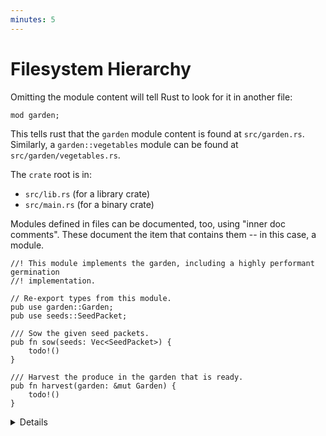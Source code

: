```yaml
---
minutes: 5
---
```


# Filesystem Hierarchy

Omitting the module content will tell Rust to look for it in another file:

```rust,editable,compile_fail
mod garden;
```

This tells rust that the `garden` module content is found at `src/garden.rs`.
Similarly, a `garden::vegetables` module can be found at
`src/garden/vegetables.rs`.

The `crate` root is in:

- `src/lib.rs` (for a library crate)
- `src/main.rs` (for a binary crate)

Modules defined in files can be documented, too, using "inner doc comments".
These document the item that contains them -- in this case, a module.

```rust,editable,compile_fail
//! This module implements the garden, including a highly performant germination
//! implementation.

// Re-export types from this module.
pub use garden::Garden;
pub use seeds::SeedPacket;

/// Sow the given seed packets.
pub fn sow(seeds: Vec<SeedPacket>) {
    todo!()
}

/// Harvest the produce in the garden that is ready.
pub fn harvest(garden: &mut Garden) {
    todo!()
}
```

<details>

- Before Rust 2018, modules needed to be located at `module/mod.rs` instead of
  `module.rs`, and this is still a working alternative for editions after 2018.

- The main reason to introduce `filename.rs` as alternative to `filename/mod.rs`
  was because many files named `mod.rs` can be hard to distinguish in IDEs.

- Deeper nesting can use folders, even if the main module is a file:

  ```ignore
  src/
  ├── main.rs
  ├── top_module.rs
  └── top_module/
      └── sub_module.rs
  ```

- The place rust will look for modules can be changed with a compiler directive:

  ```rust,ignore
  #[path = "some/path.rs"]
  mod some_module;
  ```

  This is useful, for example, if you would like to place tests for a module in
  a file named `some_module_test.rs`, similar to the convention in Go.

</details>
